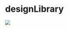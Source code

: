 # designLibrary
[![](https://jitpack.io/v/onestravel/designLibrary.svg)](https://jitpack.io/#onestravel/designLibrary)
